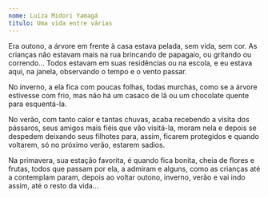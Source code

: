 ```yaml
---
nome: Luíza Midori Yamagá
titulo: Uma vida entre várias
---
```


Era outono, a árvore em frente à casa estava pelada, sem vida, sem cor. As crianças não estavam mais na rua brincando de papagaio, ou gritando ou correndo... Todos estavam em suas residências ou na escola, e eu estava aqui, na janela, observando o tempo e o vento passar.

No inverno, a ela fica com poucas folhas, todas murchas, como se a árvore estivesse com frio, mas não há um casaco de lã ou um chocolate quente para esquentá-la.

No verão, com tanto calor e tantas chuvas, acaba recebendo a visita dos pássaros, seus amigos mais fiéis que vão visitá-la, moram nela e depois se despedem deixando seus filhotes para, assim, ficarem protegidos e quando voltarem, só no próximo verão, estarem sadios.

Na primavera, sua estação favorita, é quando fica bonita, cheia de flores e frutas, todos que passam por ela, a admiram e alguns, como as crianças até a contemplam param, depois ao voltar outono, inverno, verão e vai indo assim, até o resto da vida...
